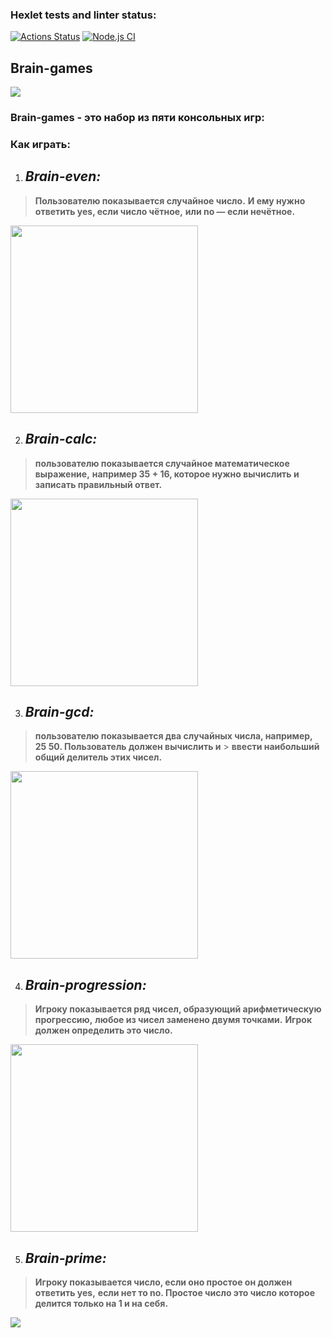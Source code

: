 ### Hexlet tests and linter status:
[![Actions Status](https://github.com/usernaimandrey/frontend-project-lvl1/workflows/hexlet-check/badge.svg)](https://github.com/usernaimandrey/frontend-project-lvl1/actions)
[![Node.js CI](https://github.com/usernaimandrey/frontend-project-lvl1/actions/workflows/node.js.yml/badge.svg)](https://github.com/usernaimandrey/frontend-project-lvl1/actions/workflows/node.js.yml)
## **Brain-games**
<a href="https://codeclimate.com/github/usernaimandrey/frontend-project-lvl1/maintainability"><img src="https://api.codeclimate.com/v1/badges/96bd2726f3fc9b72a08b/maintainability" /></a>

### **Brain-games** - это набор из пяти консольных игр:
### Как играть:
1. ## *Brain-even:*
> **Пользователю показывается случайное число.** 
> **И ему нужно ответить yes, если число чётное,** 
> **или no — если нечётное.**

<a href="https://asciinema.org/a/405124" target="_blank"><img src="https://asciinema.org/a/405124.svg" height="300" /></a>

2. ## *Brain-calc:*
> **пользователю показывается случайное математическое выражение,** 
> **например 35 + 16, которое нужно вычислить и записать правильный ответ.**

<a href="https://asciinema.org/a/405316" target="_blank"><img src="https://asciinema.org/a/405316.svg" height="300" /></a>

3. ## *Brain-gcd:*
> **пользователю показывается два случайных числа, например, 25 50. Пользователь должен вычислить и** > **ввести наибольший общий делитель этих чисел.**

<a href="https://asciinema.org/a/405317" target="_blank"><img src="https://asciinema.org/a/405317.svg" height="300" /></a>

4. ## *Brain-progression:*
> **Игроку показывается ряд чисел, образующий арифметическую прогрессию,**
> **любое из чисел заменено  двумя точками.** 
> **Игрок должен определить это число.**

<a href="https://asciinema.org/a/405437" target="_blank"><img src="https://asciinema.org/a/405437.svg" height="300" /></a>

5. ## *Brain-prime:*
> **Игроку показывается число, если оно простое он должен ответить yes,**
> **если нет то no. Простое число это число которое делится только на 1 и на себя.**

<a href="https://asciinema.org/a/405598" target="_blank"><img src="https://asciinema.org/a/405598.svg" heigh="300" /></a>
